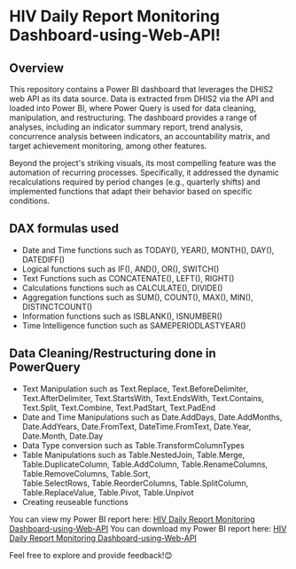 # HIV Daily Report Monitoring Dashboard-using-Web-API!
## Overview
This repository contains a Power BI dashboard that leverages the DHIS2 web API as its data source.  Data is extracted from DHIS2 via the API and loaded into Power BI, where Power Query is used for data cleaning, manipulation, and restructuring.  The dashboard provides a range of analyses, including an indicator summary report, trend analysis, concurrence analysis between indicators, an accountability matrix, and target achievement monitoring, among other features.

Beyond the project's striking visuals, its most compelling feature was the automation of recurring processes.  Specifically, it addressed the dynamic recalculations required by period changes (e.g., quarterly shifts) and implemented functions that adapt their behavior based on specific conditions.
## DAX formulas used 
  - Date and Time functions such as TODAY(), YEAR(), MONTH(), DAY(), DATEDIFF()
  - Logical functions such as IF(), AND(), OR(), SWITCH()
  - Text Functions such as CONCATENATE(), LEFT(), RIGHT()
  - Calculations functions such as CALCULATE(), DIVIDE()
  - Aggregation functions such as SUM(), COUNT(), MAX(), MIN(), DISTINCTCOUNT()
  - Information functions such as ISBLANK(), ISNUMBER()
  - Time Intelligence function such as SAMEPERIODLASTYEAR()
## Data Cleaning/Restructuring done in PowerQuery
  - Text Manipulation such as Text.Replace, Text.BeforeDelimiter, Text.AfterDelimiter, Text.StartsWith, Text.EndsWith, Text.Contains, Text.Split, Text.Combine, 
    Text.PadStart, Text.PadEnd
  - Date and Time Manipulations such as Date.AddDays, Date.AddMonths, Date.AddYears, Date.FromText, DateTime.FromText, Date.Year, Date.Month, Date.Day
  - Data Type conversion such as Table.TransformColumnTypes
  - Table Manipulations such as Table.NestedJoin, Table.Merge, Table.DuplicateColumn, Table.AddColumn, Table.RenameColumns, Table.RemoveColumns, Table.Sort,     
    Table.SelectRows, Table.ReorderColumns, Table.SplitColumn, Table.ReplaceValue, Table.Pivot, Table.Unpivot
  - Creating reuseable functions

You can view my Power BI report here: [HIV Daily Report Monitoring Dashboard-using-Web-API](https://app.powerbi.com/view?r=eyJrIjoiNmM0NTU3YTctZmRkNS00NjA0LWE2MjgtN2Y0ZWUwZjhmYzgzIiwidCI6Ijc4MDNkYTk1LWZkMDQtNDg2ZC04ZTllLTI5NGExODdjMWQyNCJ9)
You can download my Power BI report here: [HIV Daily Report Monitoring Dashboard-using-Web-API](https://drive.google.com/file/d/1wNT2lTmU9fDeXdEVevhktoe7zqIspPFp/view?usp=drive_link)

Feel free to explore and provide feedback!😊

